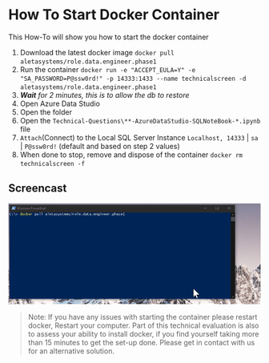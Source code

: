 # How To Start Docker Container

This How-To will show you how to start the docker container

1. Download the latest docker image `docker pull aletasystems/role.data.engineer.phase1`
2. Run the container `docker run -e "ACCEPT_EULA=Y" -e "SA_PASSWORD=P@ssw0rd!" -p 14333:1433 --name technicalscreen -d aletasystems/role.data.engineer.phase1`
3. _**Wait** for 2 minutes, this is to allow the db to restore_ 
4. Open Azure Data Studio
5. Open the folder
6. Open the `Technical-Questions\**-AzureDataStudio-SQLNoteBook-*.ipynb` file
7. `Attach`(Connect) to the Local SQL Server Instance `Localhost, 14333` | `sa` | `P@ssw0rd!` (default and based on step 2 values)
8. When done to stop, remove and dispose of the container `docker rm technicalscreen -f`


## Screencast
![Start Docker](./assets/00-start-docker.gif "Start Docker")

> Note: If you have any issues with starting the container please restart docker, Restart your computer.
> Part of this technical evaluation is also to assess your ability to install docker, if you find yourself taking more than 15 minutes to get the set-up done. Please get in contact with us for an alternative solution. 

